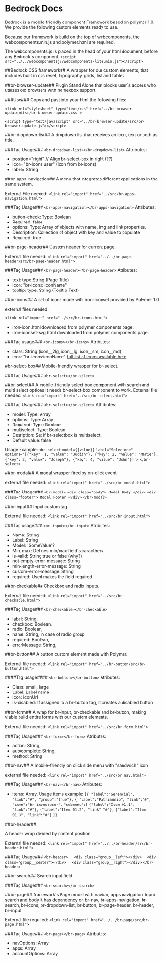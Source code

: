 # Bedrock Docs

Bedrock is a mobile friendly component Framework based on polymer 1.0. We provide the following custom elements ready to use.

Because our framework is build on the top of webcomponents, the webcomponents.min.js and polymer.html are required.

The webcomponents.js is placed in the head of your html document, before any Bedrock´s component.
`<script src="../../webcomponentsjs/webcomponents-lite.min.js"></script>`

##Bedrock CSS framework##
A wrapper for our custom elements, that includes built in css reset, typography, grids, list and tables.

##br-browser-update##
Plugin Stand Alone that blocks user´s access who utilizes old browsers with no flexbox support.

###Use###
Copy and past into your html the following files:

`<link rel="stylesheet" type="text/css" href="../br-browser-update/dist/br-browser-update.css">`

`<script type="text/javascript" src="../br-browser-update/src/br-browser-update.js"></script>`

##br-dropdown-list##
A dropdown list that receives an icon, text or both as title.

###Tag Usage###
`<br-dropdown-list></br-dropdown-list>`
Attributes:
- position="right" // Align br-select-box in right (??)
- icon="br-icons:user" (Icon from br-icons)
- label= String

##br-apps-navigation##
A menu that integrates different applications in the same system.

External File needed:
`<link rel="import" href="../src/br-apps-navigation.html">`

###Tag Usage###
`<br-apps-navigation></br-apps-navigation>`
Attributes:
- button-check: Type: Boolean
- Required: false
- options: Type: Array of objects with name, img and link properties.
- Description: Collection of object with key and value to populate
- Required: true

##br-page-header##
Custom header for current page.

External file needed:
`<link rel="import" href="../../br-page-header/src/br-page-header.html">`

###Tag Usage###
`<br-page-header></br-page-header>`
Atributes:
- text: type:String (Page Title)
- icon: "br-icons: iconName"
- tooltip: type: String (Tooltip Text)

##br-icons##
A set of icons made with iron-iconset provided by Polymer 1.0

external files needed:

`<link rel="import" href="../src/br-icons.html">`
- iron-icon.html downloaded from polymer components page.
- iron-iconset-svg.html downloaded from polymer components page.

###Tag usage###
`<br-icons></br-icons>`
Atributes:
- class: String (icon__2lg, icon__lg, icon__sm, icon__md)
- icon: "br-icons:iconName" [full list of icons available here](example.com.br)

#br-select-box##
Mobile-friendly wrapper for br-select.

###Tag Usage###
`<br-select></br-select>`

##br-select##
A mobile-friendly select box component with search and multi select options
It needs br-select-box component to work.
External file needed:
`<link rel="import" href="../src/br-select.html">`

###Tag Usage###
`<br-select></br-select>`
Attributes:
- model: Type: Array
- options: Type: Array
- Required: Type: Boolean
- multiselect: Type: Boolean
- Desription: Set if br-selectbox is multiselect.
- Default value: false

Usage Example: `<br-select`
                  `model={{value}}`
                  `label="Selecione"`
                  `options='[{"key": 1, "value": "Judith"}, {"key": 2, "value": "Marie"}, {"key": 3, "value": "Joseph"}, {"key": 4, "value": "John"}]'>`
                `</br-select>`

##br-modal##
A modal wrapper fired by on-click event

external file needed:
`<link rel="import" href="../src/br-modal.html">`

###Tag Usage###
`<br-modal>`
  `<div class="body"> Modal Body </div>`
  `<div class="footer"> Modal Footer </div>`
`</br-modal>`

##br-input##
Input custom tag.

External file needed:
`<link rel="import" href="../src/br-input.html">`

###Tag usage###
`<br-input></br-input>`
Atributes:
- Name: String
- Label: String
- Model: 'SomeValue'?
- Min, max: Defines min/max field's caracthers
- is-valid: String true or false (why?)
- not-empty-error-message: String
- min-length-error-message: String
- custom-error-message: String
- required: Used makes the field required

##br-checkable##
Checkbox and radio inputs.

External file needed:
`<link rel="import" href="../src/br-checkable.html">`

###Tag Usage###
`<br-checkable></br-checkable>`
- label: String,
- checkbox: Boolean,
- radio: Boolean,
- name: String, In case of radio group
- required: Boolean,
- errorMessage: String,

##br-button##
A button custom element made with Polymer.

External file needed:
`<link rel="import" href="../br-button/src/br-button.html">`

####Tag usage####
`<br-button></br-button>`
Atributes:
- Class: small, large
- Label: Label name
- icon: iconUrl
- is-disabled: If assigned to a br-button tag, it creates a disabled button

##br-form##
A wrap for br-input, br-checkable and br-button, making viable build entire forms with our custom elements.

External file needed:
`<link rel="import" href="../src/br-form.html">`

###Tag Usage###
`<br-form></br-form>`
Atributes:
- action: String,
- autocomplete: String,
- method: String

##br-nav##
A mobile-friendly on click side menu with "sandwich" icon

external file needed:
`<link rel="import" href="../src/br-nav.html">`

###Tag Usage###
`<br-nav></br-nav>`
Atributes:
- items: Array.
Usage items example: `[{ "label":"Gerencial", "link":"#", "group":"true"},`
        `{ "label":"Patrimônio", "link":"#", "icon":"br-icons:user",`
        `"submenu":[`
        `{"label":"Item 01.1", "link":"#"},`
        `{"label":"Item 01.2", "link":"#"},`
        `{"label":"Item 01.3", "link":"#"}`
        `]}`

##br-header##

A header wrap divided by content position

External file needed:
`<link rel="import" href="../../br-header/src/br-header.html">`

###Tag Usage###
`<br-header>`
`  <div class="group__left"></div>`
`  <div class="group__center"></div>`
`  <div class="group__right"></div>`
`</br-header>`

##br-search##
Search input field

###Tag Usage###
`<br-search></br-search>`

##br-page##
framework´s Page model with navbar, apps navigation, input search and body
It has dependency on br-nav, br-apps-navigation, br-search, br-icons, br-dropdown-list, br-button, br-page-header, br-header, br-input

External file required:
`<link rel="import" href="../../br-page/src/br-page.html">`

###Tag Usage###
`<br-page></br-page>`
Atributes:
- navOptions: Array
- apps: Array
- accountOptions: Array





